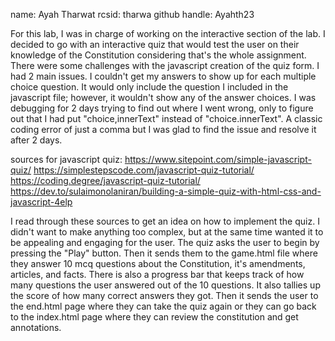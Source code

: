 name: Ayah Tharwat
rcsid: tharwa
github handle: Ayahth23

For this lab, I was in charge of working on the interactive section of the lab. I decided
to go with an interactive quiz that would test the user on their knowledge of the Constitution considering
that's the whole assignment. There were some challenges with the javascript creation of the quiz form.
I had 2 main issues. I couldn't get my answers to show up for each multiple choice question. It would only
include the question I included in the javascript file; however, it wouldn't show any of the answer choices.
I was debugging for 2 days trying to find out where I went wrong, only to figure out that I had put "choice,innerText"
instead of "choice.innerText". A classic coding error of just a comma but I was glad to find the issue and 
resolve it after 2 days.

sources for javascript quiz: 
https://www.sitepoint.com/simple-javascript-quiz/
https://simplestepscode.com/javascript-quiz-tutorial/ 
https://coding.degree/javascript-quiz-tutorial/ 
https://dev.to/sulaimonolaniran/building-a-simple-quiz-with-html-css-and-javascript-4elp 

I read through these sources to get an idea on how to implement the quiz. I didn't want to make anything
too complex, but at the same time wanted it to be appealing and engaging for the user. 
The quiz asks the user to begin by pressing the "Play" button. Then it sends them to the game.html file
where they answer 10 mcq questions about the Constitution, it's amendments, articles, and facts.
There is also a progress bar that keeps track of how many questions the user answered out of the 10 questions.
It also tallies up the score of how many correct answers they got. Then it sends the user to the end.html 
page where they can take the quiz again or they can go back to the index.html page where they can review
the constitution and get annotations.
